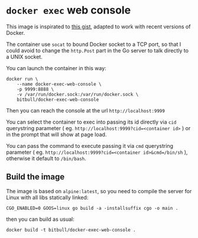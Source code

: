 # `docker exec` web console

This image is inspirated to [this gist](https://gist.github.com/Humerus/0268c62f359f7ee1ee2d), adapted to work with recent versions of Docker.

The container use `socat` to bound Docker socket to a TCP port, so that I could avoid to change the `http.Post` part in the Go server to talk directly to a UNIX socket.

You can launch the container in this way:

```
docker run \
	--name docker-exec-web-console \
	-p 9999:8888 \
	-v /var/run/docker.sock:/var/run/docker.sock \
	bitbull/docker-exec-web-console
```

Then you can reach the console at the url `http://localhost:9999`

You can select the container to exec into passing its id directly via `cid` querystring parameter ( eg. `http://localhost:9999?cid=<container id>` ) or in the prompt that will show at page load.

You can pass the command to execute passing it via `cmd` querystring parameter ( eg. `http://localhost:9999?cid=<container id>&cmd=/bin/sh` ), otherwise it default to `/bin/bash`.

## Build the image

The image is based on `alpine:latest`, so you need to compile the server for Linux with all libs statically linked:

```
CGO_ENABLED=0 GOOS=linux go build -a -installsuffix cgo -o main .
```

then you can build as usual:

```
docker build -t bitbull/docker-exec-web-console .
```